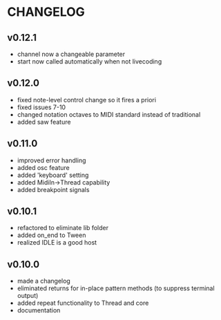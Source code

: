 CHANGELOG
=========

## v0.12.1
- channel now a changeable parameter
- start now called automatically when not livecoding

## v0.12.0
- fixed note-level control change so it fires a priori
- fixed issues 7-10
- changed notation octaves to MIDI standard instead of traditional
- added saw feature

## v0.11.0
- improved error handling
- added osc feature
- added 'keyboard' setting
- added MidiIn->Thread capability
- added breakpoint signals

## v0.10.1
- refactored to eliminate lib folder
- added on_end to Tween
- realized IDLE is a good host

## v0.10.0
- made a changelog
- eliminated returns for in-place pattern methods (to suppress terminal output)
- added repeat functionality to Thread and core
- documentation